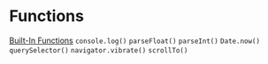 # Functions

<ins>Built-In Functions</ins>
`console.log()`
`parseFloat()`
`parseInt()`
`Date.now()`
`querySelector()`
`navigator.vibrate()`
`scrollTo()`
